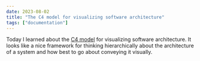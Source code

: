 ```yaml
---
date: 2023-08-02
title: "The C4 model for visualizing software architecture"
tags: ["documentation"]
---
```



Today I learned about the [C4 model](https://c4model.com/) for visualizing software architecture.
It looks like a nice framework for thinking hierarchically about the architecture of a system and how best to go about conveying it visually. 
